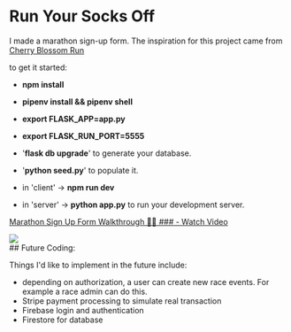 # Run Your Socks Off

I made a marathon sign-up form. 
The inspiration for this project came from [Cherry Blossom Run](https://runsignup.com/Race/WA/Seattle/CherryBlossomRun)

to get it started: 
- **npm install**
- **pipenv install && pipenv shell**
- **export FLASK_APP=app.py**
- **export FLASK_RUN_PORT=5555**
- '**flask db upgrade**' to generate your database.
- '**python seed.py**' to populate it.

- in 'client' -> **npm run dev**
- in 'server' -> **python app.py** to run your development server.

<div>
    <a href="https://www.loom.com/share/b059241f27c44ee6acd4fdf31554ee2e">
      <p>Marathon Sign Up Form Walkthrough 🏃‍♂️
### - Watch Video</p>
    </a>
    <a href="https://www.loom.com/share/b059241f27c44ee6acd4fdf31554ee2e">
      <img style="max-width:300px;" src="https://cdn.loom.com/sessions/thumbnails/b059241f27c44ee6acd4fdf31554ee2e-with-play.gif">
    </a>
  </div>
## Future Coding:

Things I'd like to implement in the future include:
- depending on authorization, a user can create new race events. For example a race admin can do this.
- Stripe payment processing to simulate real transaction
- Firebase login and authentication
- Firestore for database 

